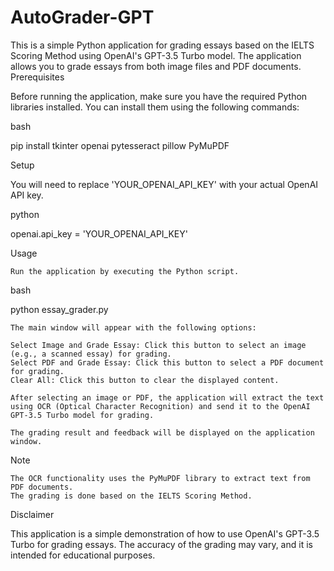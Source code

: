 # AutoGrader-GPT

This is a simple Python application for grading essays based on the IELTS Scoring Method using OpenAI's GPT-3.5 Turbo model. The application allows you to grade essays from both image files and PDF documents.
Prerequisites

Before running the application, make sure you have the required Python libraries installed. You can install them using the following commands:

bash

pip install tkinter openai pytesseract pillow PyMuPDF

Setup

You will need to replace 'YOUR_OPENAI_API_KEY' with your actual OpenAI API key.

python

openai.api_key = 'YOUR_OPENAI_API_KEY'

Usage

    Run the application by executing the Python script.

bash

python essay_grader.py

    The main window will appear with the following options:

    Select Image and Grade Essay: Click this button to select an image (e.g., a scanned essay) for grading.
    Select PDF and Grade Essay: Click this button to select a PDF document for grading.
    Clear All: Click this button to clear the displayed content.

    After selecting an image or PDF, the application will extract the text using OCR (Optical Character Recognition) and send it to the OpenAI GPT-3.5 Turbo model for grading.

    The grading result and feedback will be displayed on the application window.

Note

    The OCR functionality uses the PyMuPDF library to extract text from PDF documents.
    The grading is done based on the IELTS Scoring Method.

Disclaimer

This application is a simple demonstration of how to use OpenAI's GPT-3.5 Turbo for grading essays. The accuracy of the grading may vary, and it is intended for educational purposes.
